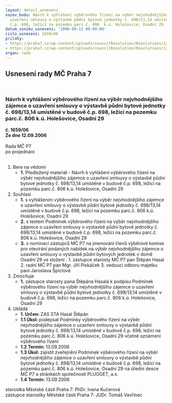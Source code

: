 ```yaml
---
layout: detail_usneseni
nazev_bodu: Návrh k vyhlášení výběrového řízení na výběr nejvhodnějšího zájemce o
  uzavření smlouvy o výstavbě půdní bytové jednotky č. 698/13,14 umístěné v budově
  č.p. 698, ležící na pozemku parc.č. 806  k.ú. Holešovice, Osadní 29
datum_vzniku_usneseni: '2006-09-12 00:00:00'
cislo_usneseni: 1659/06
prilohy:
- https://praha7.cz/wp-content/uploads/councilResolution/Resolutions/12029/48-podminky_osadn%c3%ad_29.doc
- https://praha7.cz/wp-content/uploads/councilResolution/Resolutions/12029/48-ozn%c3%a1men%c3%ad_v%c3%bdb%c4%9brov%c3%a9ho_%c5%99%c3%adzen%c3%ad_osadn%c3%ad_29.doc
organ: rada
---
```

<div id="ucUsn_pList" class="usn">
	<span><h2>Usnesení rady MČ Praha 7 </h2>
<br></span><div class="standBody">
<span><h3>Návrh k vyhlášení výběrového řízení na výběr nejvhodnějšího zájemce o uzavření smlouvy o výstavbě půdní bytové jednotky č. 698/13,14 umístěné v budově č.p. 698, ležící na pozemku parc.č. 806  k.ú. Holešovice, Osadní 29</h3></span><div class="center">
		<strong>č. 1659/06</strong><br>
	</div>
<div class="center">
		<strong>Ze dne 12.09.2006</strong><br><br>
	</div>Rada MČ P7<br> po projednání<br><br><ol>
<li>Bere na vědomí<ul><li>
<strong>1.</strong> Předložený materiál - Návrh k vyhlášení výběrového řízení na výběr nejvhodnějšího zájemce o uzavření smlouvy o výstavbě půdní bytové jednotky č. 698/13,14 umístěné v budově č.p. 698, ležící na pozemku parc.č. 806  k.ú. Holešovice, Osadní 29</li></ul>
</li>
<li>Souhlasí<ul>
<li>
<strong>1.</strong> s vyhlášením výběrového řízení na výběr nejvhodnějšího zájemce o uzavření smlouvy o výstavbě půdní bytové jednotky č. 698/13,14 umístěné v budově č.p. 698, ležící na pozemku parc.č. 806 k.ú. Holešovice, Osadní 29</li>
<li>
<strong>2.</strong> s textem Podmínek výběrového řízení na výběr nejvhodnějšího zájemce o uzavření smlouvy o výstavbě půdní bytové jednotky č. 698/13,14 umístěné v budově č.p. 698, ležící na pozemku parc.č. 806 k.ú. Holešovice, Osadní 29</li>
<li>
<strong>3.</strong> s nominací zástupců MČ P7 na jmenování členů výběrové komise pro otevírání podaných nabídek na výběr nejvhodnějšího zájemce o uzavření smlouvy o výstavbě půdní bytových jednotek  v domě Osadní 29 ve složení :                                                                  1. zástupce starosty MČ P7 pan Štěpán Hasal                                                         2. radní MČ P7 pan Mgr. Jiří Piskáček                                                                    3. vedoucí odboru majetku paní Jaroslava Špiclová</li>
</ul>
</li>
<li>Zmocňuje<ul><li>
<strong>1.</strong> zástupce starosty pana Štěpána Hasala k podpisu  Podmínek  výběrového řízení na výběr nejvhodnějšího zájemce o uzavření smlouvy o výstavbě půdní bytové jednotky č. 698/13,14 umístěné v budově č.p. 698, ležící na pozemku parc.č. 806 k.ú. Holešovice, Osadní 29</li></ul>
</li>
<li>Ukládá<ul>
<li>
<strong>1. Určen: </strong>ZAS STA Hasal Štěpán</li>
<li>
<strong>1.1 Úkol: </strong>podepsat  Podmínky výběrového řízení na výběr nejvhodnějšího zájemce o uzavření smlouvy o výstavbě půdní bytové jednotky č. 698/13,14 umístěné v budově č.p. 698, ležící na pozemku parc.č. 806 k.ú. Holešovice, Osadní 29 včetně oznámení výběrového řízení</li>
<li>
<strong>1.2 Termín: </strong>13.09.2006</li>
<li>
<strong>1.3 Úkol: </strong>zajistit zveřejnění Podmínek výběrového řízení na výběr nejvhodnějšího zájemce o uzavření smlouvy o výstavbě půdní bytové jednotky č. 698/13,14 umístěné v budově č.p. 698, ležící na pozemku parc.č. 806 k.ú. Holešovice, Osadní 29 na úřední desce MČ P7 a stránkách společnosti PLUGGET, a.s.</li>
<li>
<strong>1.4 Termín: </strong>13.09.2006</li>
</ul>
</li>
</ol>starostka Městské části Praha 7: PhDr. Ivana Kučerová<br>zástupce starostky Městské části Praha 7: JUDr. Tomáš Vavřinec 
</div>
</div>